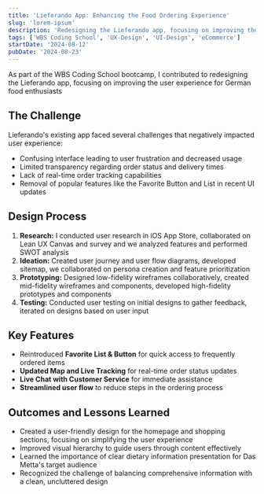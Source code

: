 ```yaml
---
title: 'Lieferando App: Enhancing the Food Ordering Experience'
slug: 'lorem-ipsum'
description: 'Redesigning the Lieferando app, focusing on improving the user experience for German food enthusiasts'
tags: ['WBS Coding School', 'UX-Design', 'UI-Design', 'eCommerce']
startDate: '2024-08-12'
pubDate: '2024-08-23'
---
```


As part of the WBS Coding School bootcamp, I contributed to redesigning the Lieferando app, focusing on improving the user experience for German food enthusiasts

## The Challenge

Lieferando's existing app faced several challenges that negatively impacted user experience:

- Confusing interface leading to user frustration and decreased usage
- Limited transparency regarding order status and delivery times
- Lack of real-time order tracking capabilities
- Removal of popular features like the Favorite Button and List in recent UI updates

## Design Process

1. **Research:** I conducted user research in iOS App Store, collaborated on Lean UX Canvas and survey and we analyzed features and performed SWOT analysis
2. **Ideation:** Created user journey and user flow diagrams, developed sitemap, we collaborated on persona creation and feature prioritization
3. **Prototyping:** Designed low-fidelity wireframes collaboratively, created mid-fidelity wireframes and components, developed high-fidelity prototypes and components
4. **Testing:** Conducted user testing on initial designs to gather feedback, iterated on designs based on user input

## Key Features

- Reintroduced **Favorite List & Button** for quick access to frequently ordered items
- **Updated Map and Live Tracking** for real-time order status updates
- **Live Chat with Customer Service** for immediate assistance
- **Streamlined user flow** to reduce steps in the ordering process

## Outcomes and Lessons Learned

- Created a user-friendly design for the homepage and shopping sections, focusing on simplifying the user experience
- Improved visual hierarchy to guide users through content effectively
- Learned the importance of clear dietary information presentation for Das Metta's target audience
- Recognized the challenge of balancing comprehensive information with a clean, uncluttered design
